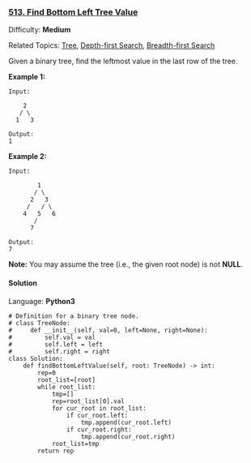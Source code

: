 ### [513\. Find Bottom Left Tree Value](https://leetcode.com/problems/find-bottom-left-tree-value/)

Difficulty: **Medium**  

Related Topics: [Tree](https://leetcode.com/tag/tree/), [Depth-first Search](https://leetcode.com/tag/depth-first-search/), [Breadth-first Search](https://leetcode.com/tag/breadth-first-search/)


Given a binary tree, find the leftmost value in the last row of the tree.

**Example 1:**  

```
Input:

    2
   / \
  1   3

Output:
1
```

**Example 2:**  

```
Input:

        1
       / \
      2   3
     /   / \
    4   5   6
       /
      7

Output:
7
```

**Note:** You may assume the tree (i.e., the given root node) is not **NULL**.


#### Solution

Language: **Python3**

```python3
# Definition for a binary tree node.
# class TreeNode:
#     def __init__(self, val=0, left=None, right=None):
#         self.val = val
#         self.left = left
#         self.right = right
class Solution:
    def findBottomLeftValue(self, root: TreeNode) -> int:
        rep=0
        root_list=[root]
        while root_list:
            tmp=[]
            rep=root_list[0].val
            for cur_root in root_list:
                if cur_root.left:
                    tmp.append(cur_root.left)
                if cur_root.right:
                    tmp.append(cur_root.right)
            root_list=tmp
        return rep
```